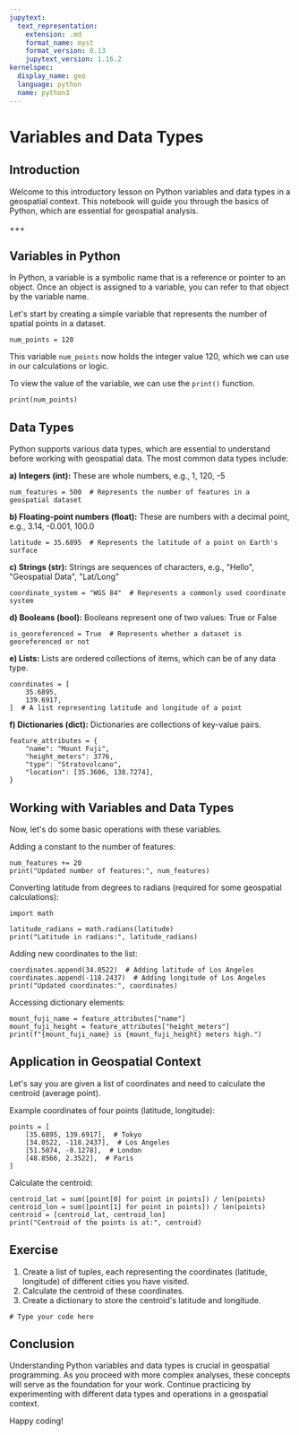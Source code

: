 ```yaml
---
jupytext:
  text_representation:
    extension: .md
    format_name: myst
    format_version: 0.13
    jupytext_version: 1.16.2
kernelspec:
  display_name: geo
  language: python
  name: python3
---
```


# Variables and Data Types

## Introduction

Welcome to this introductory lesson on Python variables and data types in a geospatial context. This notebook will guide you through the basics of Python, which are essential for geospatial analysis.

+++

## Variables in Python

In Python, a variable is a symbolic name that is a reference or pointer to an object. Once an object is assigned to a variable, you can refer to that object by the variable name.

Let's start by creating a simple variable that represents the number of spatial points in a dataset.

```{code-cell}
num_points = 120
```

This variable `num_points` now holds the integer value 120, which we can use in our calculations or logic.

To view the value of the variable, we can use the `print()` function.

```{code-cell}
print(num_points)
```

## Data Types

Python supports various data types, which are essential to understand before working with geospatial data. The most common data types include:

**a) Integers (int):** These are whole numbers, e.g., 1, 120, -5

```{code-cell}
num_features = 500  # Represents the number of features in a geospatial dataset
```

**b) Floating-point numbers (float):** These are numbers with a decimal point, e.g., 3.14, -0.001, 100.0

```{code-cell}
latitude = 35.6895  # Represents the latitude of a point on Earth's surface
```

**c) Strings (str):** Strings are sequences of characters, e.g., "Hello", "Geospatial Data", "Lat/Long"

```{code-cell}
coordinate_system = "WGS 84"  # Represents a commonly used coordinate system
```

**d) Booleans (bool):** Booleans represent one of two values: True or False

```{code-cell}
is_georeferenced = True  # Represents whether a dataset is georeferenced or not
```

**e) Lists:** Lists are ordered collections of items, which can be of any data type.

```{code-cell}
coordinates = [
    35.6895,
    139.6917,
]  # A list representing latitude and longitude of a point
```

**f) Dictionaries (dict):** Dictionaries are collections of key-value pairs.

```{code-cell}
feature_attributes = {
    "name": "Mount Fuji",
    "height_meters": 3776,
    "type": "Stratovolcano",
    "location": [35.3606, 138.7274],
}
```

## Working with Variables and Data Types

Now, let's do some basic operations with these variables.

Adding a constant to the number of features:

```{code-cell}
num_features += 20
print("Updated number of features:", num_features)
```

Converting latitude from degrees to radians (required for some geospatial calculations):

```{code-cell}
import math

latitude_radians = math.radians(latitude)
print("Latitude in radians:", latitude_radians)
```

Adding new coordinates to the list:

```{code-cell}
coordinates.append(34.0522)  # Adding latitude of Los Angeles
coordinates.append(-118.2437)  # Adding longitude of Los Angeles
print("Updated coordinates:", coordinates)
```

Accessing dictionary elements:

```{code-cell}
mount_fuji_name = feature_attributes["name"]
mount_fuji_height = feature_attributes["height_meters"]
print(f"{mount_fuji_name} is {mount_fuji_height} meters high.")
```

## Application in Geospatial Context

Let's say you are given a list of coordinates and need to calculate the centroid (average point).

Example coordinates of four points (latitude, longitude):

```{code-cell}
points = [
    [35.6895, 139.6917],  # Tokyo
    [34.0522, -118.2437],  # Los Angeles
    [51.5074, -0.1278],  # London
    [48.8566, 2.3522],  # Paris
]
```

Calculate the centroid:

```{code-cell}
centroid_lat = sum([point[0] for point in points]) / len(points)
centroid_lon = sum([point[1] for point in points]) / len(points)
centroid = [centroid_lat, centroid_lon]
print("Centroid of the points is at:", centroid)
```

## Exercise

1. Create a list of tuples, each representing the coordinates (latitude, longitude) of different cities you have visited.
2. Calculate the centroid of these coordinates.
3. Create a dictionary to store the centroid's latitude and longitude.

```{code-cell}
# Type your code here
```

## Conclusion

Understanding Python variables and data types is crucial in geospatial programming.
As you proceed with more complex analyses, these concepts will serve as the foundation for your work.
Continue practicing by experimenting with different data types and operations in a geospatial context.

Happy coding!
